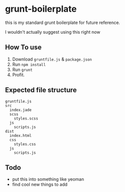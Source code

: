 # grunt-boilerplate
this is my standard grunt boilerplate for future reference.

I wouldn't actually suggest using this right now

## How To use
1. Download `gruntfile.js` & `package.json`
2. Run `npm install`
3. Run `grunt`
4. Profit.

## Expected file structure
```
gruntfile.js
src
  index.jade
  scss
    styles.scss
  js
    scripts.js
dist
  index.html
  css
    styles.css
  js
    scripts.js
```



## Todo
* put this into something like yeoman
* find cool new things to add
